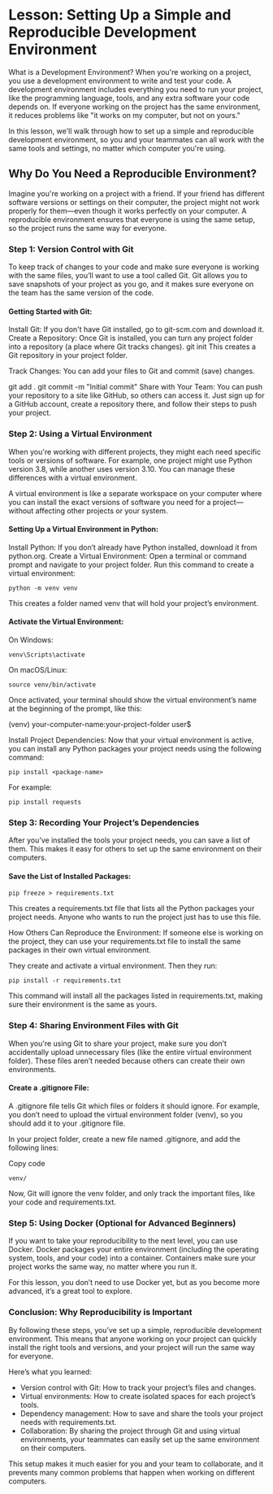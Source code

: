 # Lesson: Setting Up a Simple and Reproducible Development Environment
What is a Development Environment?
When you're working on a project, you use a development environment to write and test your code. 
A development environment includes everything you need to run your project, like the programming language, tools, and any extra software your code depends on.
If everyone working on the project has the same environment, it reduces problems like "it works on my computer, but not on yours."

In this lesson, we'll walk through how to set up a simple and reproducible development environment, so you and your teammates can all work with the same tools and settings,
no matter which computer you're using.

## Why Do You Need a Reproducible Environment?
Imagine you're working on a project with a friend. If your friend has different software versions or settings on their computer, the project might not work properly
for them—even though it works perfectly on your computer. A reproducible environment ensures that everyone is using the same setup, so the project runs the same way for everyone.

### Step 1: Version Control with Git
To keep track of changes to your code and make sure everyone is working with the same files, you’ll want to use a tool called Git.
Git allows you to save snapshots of your project as you go, and it makes sure everyone on the team has the same version of the code.

#### Getting Started with Git:
Install Git: If you don't have Git installed, go to git-scm.com and download it.
Create a Repository: Once Git is installed, you can turn any project folder into a repository (a place where Git tracks changes).
git init
This creates a Git repository in your project folder.

Track Changes: You can add your files to Git and commit (save) changes.

git add .
git commit -m "Initial commit"
﻿Share with Your Team: You can push your repository to a site like GitHub, so others can access it. Just sign up for a GitHub account,
 create a repository there, and follow their steps to push your project.

### Step 2: Using a Virtual Environment
When you're working with different projects, they might each need specific tools or versions of software. For example, one project might use Python version 3.8,
while another uses version 3.10. You can manage these differences with a virtual environment.

A virtual environment is like a separate workspace on your computer where you can install the exact versions of software you need for a project—without affecting other projects or your system.

#### Setting Up a Virtual Environment in Python:
Install Python: If you don’t already have Python installed, download it from python.org.
Create a Virtual Environment:
Open a terminal or command prompt and navigate to your project folder.
Run this command to create a virtual environment:
```
python -m venv venv
```
This creates a folder named venv that will hold your project’s environment.
#### Activate the Virtual Environment:
On Windows:
```
venv\Scripts\activate
```
On macOS/Linux:
```
source venv/bin/activate
```
Once activated, your terminal should show the virtual environment’s name at the beginning of the prompt, like this:

(venv) your-computer-name:your-project-folder user$


Install Project Dependencies: Now that your virtual environment is active, you can install any Python packages your project needs using the following command:
```
pip install <package-name>
```
For example:
```
pip install requests
```
### Step 3: Recording Your Project’s Dependencies
After you’ve installed the tools your project needs, you can save a list of them. This makes it easy for others to set up the same environment on their computers.

#### Save the List of Installed Packages:
```
pip freeze > requirements.txt
```
This creates a requirements.txt file that lists all the Python packages your project needs. Anyone who wants to run the project just has to use this file.

How Others Can Reproduce the Environment:
If someone else is working on the project, they can use your requirements.txt file to install the same packages in their own virtual environment.

They create and activate a virtual environment.
Then they run:
```
pip install -r requirements.txt
```
This command will install all the packages listed in requirements.txt, making sure their environment is the same as yours.

### Step 4: Sharing Environment Files with Git
When you're using Git to share your project, make sure you don’t accidentally upload unnecessary files (like the entire virtual environment folder). 
These files aren’t needed because others can create their own environments.

#### Create a .gitignore File:
A .gitignore file tells Git which files or folders it should ignore. For example, you don’t need to upload the virtual environment folder (venv), so you should add it to your .gitignore file.

In your project folder, create a new file named .gitignore, and add the following lines:

Copy code
```
venv/
```
Now, Git will ignore the venv folder, and only track the important files, like your code and requirements.txt.

### Step 5: Using Docker (Optional for Advanced Beginners)
If you want to take your reproducibility to the next level, you can use Docker. Docker packages your entire environment (including the operating system, tools, and your code) into a container. Containers make sure your project works the same way, no matter where you run it.

For this lesson, you don’t need to use Docker yet, but as you become more advanced, it’s a great tool to explore.

### Conclusion: Why Reproducibility is Important
By following these steps, you’ve set up a simple, reproducible development environment. This means that anyone working on your project can quickly install the right tools and versions, and your project will run the same way for everyone.

Here’s what you learned:

- Version control with Git: How to track your project’s files and changes.
- Virtual environments: How to create isolated spaces for each project’s tools.
- Dependency management: How to save and share the tools your project needs with requirements.txt.
- Collaboration: By sharing the project through Git and using virtual environments, your teammates can easily set up the same environment on their computers.
  
This setup makes it much easier for you and your team to collaborate, and it prevents many common problems that happen when working on different computers.
